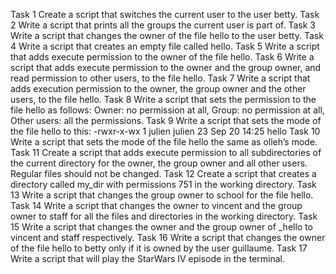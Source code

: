 Task 1 Create a script that switches the current user to the user betty.
Task 2 Write a script that prints all the groups the current user is part of.
Task 3 Write a script that changes the owner of the file hello to the user betty.
Task 4 Write a script that creates an empty file called hello.
Task 5 Write a script that adds execute permission to the owner of the file hello.
Task 6 Write a script that adds execute permission to the owner and the group owner, and read permission to other users, to the file hello.
Task 7 Write a script that adds execution permission to the owner, the group owner and the other users, to the file hello.
Task 8 Write a script that sets the permission to the file hello as follows: Owner: no permission at all, Group: no permission at all, Other users: all the permissions.
Task 9 Write a script that sets the mode of the file hello to this: -rwxr-x-wx 1 julien julien 23 Sep 20 14:25 hello
Task 10 Write a script that sets the mode of the file hello the same as olleh’s mode.
Task 11 Create a script that adds execute permission to all subdirectories of the current directory for the owner, the group owner and all other users. Regular files should not be changed.
Task 12 Create a script that creates a directory called my_dir with permissions 751 in the working directory.
Task 13 Write a script that changes the group owner to school for the file hello.
Task 14 Write a script that changes the owner to vincent and the group owner to staff for all the files and directories in the working directory. 
Task 15 Write a script that changes the owner and the group owner of _hello to vincent and staff respectively.
Task 16 Write a script that changes the owner of the file hello to betty only if it is owned by the user guillaume.
Task 17 Write a script that will play the StarWars IV episode in the terminal.
